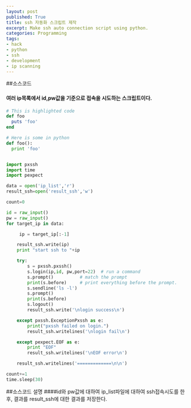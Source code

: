 ```yaml
---
layout: post
published: True
title: ssh 자동화 스크립트 제작
excerpt: Make ssh auto connection script using python.
categories: Programming
tags:
- hack
- python
- ssh
- development
- ip scanning
---
```


##소스코드
#### 여러 ip목록에서 id,pw값을 기준으로   접속을 시도하는 스크립트이다.

```ruby
# This is highlighted code
def foo
  puts 'foo'
end
```
```python
# Here is some in python
def foo():
  print 'foo'
```

~~~python

import pxssh
import time
import pexpect

data = open('ip_list','r')
result_ssh=open('result_ssh','w')

count=0

id = raw_input()
pw = raw_input()
for target_ip in data:

     ip = target_ip[:-1]

    result_ssh.write(ip)
    print "start ssh to "+ip

    try:
        s = pxssh.pxssh()
        s.login(ip,id, pw,port=22)	# run a command
        s.prompt()			# match the prompt
        print(s.before)		# print everything before the prompt.
        s.sendline('ls -l')
        s.prompt()
        print(s.before)
        s.logout()
        result_ssh.write('\nlogin success\n')

    except pxssh.ExceptionPxssh as e:
        print("pxssh failed on login.")
        result_ssh.writelines('\nlogin fail\n')

    except pexpect.EOF as e:
        print "EOF"
        result_ssh.writelines('\nEOF error\n')

    result_ssh.writelines('=============\n\n')

count+=1
time.sleep(30)
~~~

##소스코드 설명
####id와 pw값에 대하여 ip_list파일에 대하여 ssh접속시도를 한 후, 결과를 result_ssh에 대한 결과를 저장한다.
